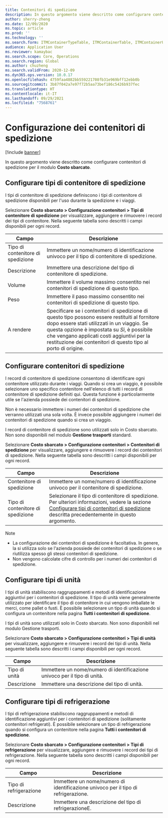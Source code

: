 ```yaml
---
title: Contenitori di spedizione
description: In questo argomento viene descritto come configurare contenitori di spedizione per il modulo Costo sbarcato.
author: sherry-zheng
ms.date: 12/09/2020
ms.topic: article
ms.prod: ''
ms.technology: ''
ms.search.form: ITMContainerTypeTable, ITMContainerTable, ITMContainerUnitTypeTable, ITMRefrigerationTypeTable, ITMContainersListPage, ITMContainers
audience: Application User
ms.reviewer: kamaybac
ms.search.scope: Core, Operations
ms.search.region: Global
ms.author: chuzheng
ms.search.validFrom: 2020-12-09
ms.dyn365.ops.version: 10.0.17
ms.openlocfilehash: 4759faa4882bb559221708fb31e969bff12ebb0b
ms.sourcegitcommit: 3b87f042a7e97f72b5aa73bef186c5426b937fec
ms.translationtype: HT
ms.contentlocale: it-IT
ms.lasthandoff: 09/29/2021
ms.locfileid: "7568761"
---
```

# <a name="shipping-container-setup"></a>Configurazione dei contenitori di spedizione

[!include [banner](../../includes/banner.md)]

In questo argomento viene descritto come configurare contenitori di spedizione per il modulo **Costo sbarcato**.

## <a name="set-up-shipping-container-types"></a><a id="shipping-container-types"></a>Configurare tipi di contenitore di spedizione

I tipi di contenitore di spedizione definiscono i tipi di contenitore di spedizione disponibili per l'uso durante la spedizione e i viaggi.

Selezionare **Costo sbarcato \> Configurazione contenitori \> Tipi di contenitore di spedizione** per visualizzare, aggiungere e rimuovere i record dei tipi di contenitore. Nella seguente tabella sono descritti i campi disponibili per ogni record.

| Campo | Descrizione |
|---|---|
| Tipo di contenitore di spedizione | Immettere un nome/numero di identificazione univoco per il tipo di contenitore di spedizione. |
| Descrizione | Immettere una descrizione del tipo di contenitore di spedizione. |
| Volume | Immettere il volume massimo consentito nei contenitori di spedizione di questo tipo. |
| Peso | Immettere il paso massimo consentito nei contenitori di spedizione di questo tipo. |
| A rendere | Specificare se i contenitori di spedizione di questo tipo possono essere restituiti al fornitore dopo essere stati utilizzati in un viaggio. Se questa opzione è impostata su *Sì*, è possibile che vengano applicati costi aggiuntivi per la restituzione dei contenitori di questo tipo al porto di origine. |

## <a name="set-up-shipping-containers"></a>Configurare contenitori di spedizione

I record di contenitore di spedizione consentono di identificare ogni contenitore utilizzato durante i viaggi. Quando si crea un viaggio, è possibile selezionare uno specifico contenitore nell'elenco di tutti i record di contenitore di spedizione definiti qui. Questa funzione è particolarmente utile se l'azienda possiede dei contenitori di spedizione.

Non è necessario immettere i numeri dei contenitori di spedizione che verranno utilizzati una sola volta. È invece possibile aggiungere i numeri dei contenitori di spedizione quando si crea un viaggio.

I record di contenitore di spedizione sono utilizzati solo in Costo sbarcato. Non sono disponibili nel modulo **Gestione trasporti** standard.

Selezionare **Costo sbarcato \> Configurazione contenitori \> Contenitori di spedizione** per visualizzare, aggiungere e rimuovere i record dei contenitori di spedizione. Nella seguente tabella sono descritti i campi disponibili per ogni record.

| Campo | Descrizione |
|---|---|
| Contenitore di spedizione | Immettere un nome/numero di identificazione univoco per il contenitore di spedizione. |
| Tipo di contenitore di spedizione | Selezionare il tipo di contenitore di spedizione. Per ulteriori informazioni, vedere la sezione [Configurare tipi di contenitori di spedizione](#shipping-container-types) descritta precedentemente in questo argomento. |

> [!NOTE]
> - La configurazione dei contenitori di spedizione è facoltativa. In genere, la si utilizza solo se l'azienda possiede dei contenitori di spedizione o se riutilizza spesso gli stessi contenitori di spedizione.
> - Non vengono calcolate cifre di controllo per i numeri dei contenitori di spedizione.

## <a name="set-up-unit-types"></a><a name="unit-types"></a>Configurare tipi di unità

I tipi di unità stabiliscono raggruppamenti e metodi di identificazione aggiuntivi per i contenitori di spedizione. Il tipo di unità viene generalmente utilizzato per identificare il tipo di contenitore in cui vengono imballate le merci, come pallet o fusti. È possibile selezionare un tipo di unità quando si configura un contenitore nella pagina **Tutti i contenitori di spedizione**.

I tipi di unità sono utilizzati solo in Costo sbarcato. Non sono disponibili nel modulo Gestione trasporti.

Selezionare **Costo sbarcato \> Configurazione contenitori \> Tipi di unità** per visualizzare, aggiungere e rimuovere i record dei tipi di unità. Nella seguente tabella sono descritti i campi disponibili per ogni record.

| Campo | Descrizione |
|---|---|
| Tipo di unità | Immettere un nome/numero di identificazione univoco per il tipo di unità. |
| Descrizione | Immettere una descrizione del tipo di unità. |

## <a name="set-up-refrigeration-types"></a><a name="refrigeration-types"></a>Configurare tipi di refrigerazione

I tipi di refrigerazione stabiliscono raggruppamenti e metodi di identificazione aggiuntivi per i contenitori di spedizione (solitamente contenitori refrigerati). È possibile selezionare un tipo di refrigerazione quando si configura un contenitore nella pagina **Tutti i contenitori di spedizione**.

Selezionare **Costo sbarcato \> Configurazione contenitori \> Tipi di refrigerazione** per visualizzare, aggiungere e rimuovere i record dei tipi di refrigerazione. Nella seguente tabella sono descritti i campi disponibili per ogni record.

| Campo | Descrizione |
|---|---|
| Tipo di refrigerazione | Immettere un nome/numero di identificazione univoco per il tipo di refrigerazione. |
| Descrizione | Immettere una descrizione del tipo di refrigerazioneE. |
